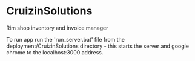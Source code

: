 # CruizinSolutions
Rim shop inventory and invoice manager

To run app run the 'run_server.bat' file from the deployment/CruizinSolutions directory - this starts the server and google chrome to the localhost:3000 address.
